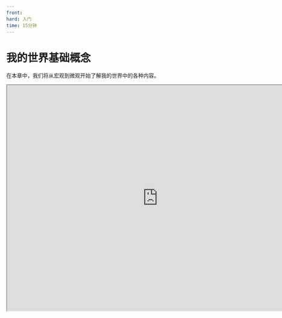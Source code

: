 ```yaml
---
front: 
hard: 入门
time: 15分钟
---
```

# 我的世界基础概念

在本章中，我们将从宏观到微观开始了解我的世界中的各种内容。

<iframe src="https://cc.163.com/act/m/daily/iframeplayer/?id=62ce4236a240f794f8c2c745" width="800" height="600" allow="fullscreen"/>



## 存档、世界、区块

在我的世界中，玩家需要首先创建一个世界才能开始游戏。如下图为中国版的创建世界界面。

![](./images/1.jpg)

但是对于我们开发者来说，其更准确的名称应该为“存档”。

而我们进入游戏后看到的主世界、下届、末地，等不同的维度，才叫做一个“世界”

即存档，是所有世界和世界内的所有数据信息的总称。

每个世界都是由一个个区块构成的。区块是世界里一个大小为16x256x16个方块的部分，是游戏地图加载卸载的基本单位。

游戏一般只会加载玩家附近的区块和出生点区块，伴随着玩家的深入探索，会动态对区块进行加载和卸载，来保证游戏运行的效率。

区块的X坐标：Floor(X坐标 / 16)，区块的Z坐标：Floor(Z坐标 / 16)，Floor意为向下取整。

一个区块(X, Z)中坐标最小点的坐标为(X * 16, 0, Z * 16)，坐标最大点的坐标为(X * 16 + 15, 255, Z * 16 + 15)。

## 实体

实体指每一个在游戏中出现的动态的对象。

实体有很多种种类，下面列出了几种实体类型和对应的部分物品，供读者理解。

### 生物实体

- 羊
- 牛
- 蜜蜂

### 物品实体

- 呈掉落物形式的物品

### 抛射物实体

- 箭
- 雪球

### 方块实体

- 箱子
- 唱片机

> 方块实体中的箱子，唱片机，明明都是方块，为什么叫他方块实体。他们和普通方块有什么区别？

方块实体指可以存储数据的方块，例如箱子可以存储玩家存放在箱子内的物品信息，而一般的方块不具备该属性。具体该部分描述也可以查看下方[方块](#方块)的介绍。



同时玩家也是一种生物实体，包括本地玩家和其他玩家，在游戏中，由玩家自己控制的称为本地玩家，否则为其他玩家。

## 物品

物品栏中具有使用属性的物品、地面上的掉落物等都称为物品。其中掉落物也是实体的一种，是物品实体。

掉落物实际上是一个识别名为Item的实体，在玩家走到该实体附近的时候，会获取其实体对应的物品数据，并将其添加到物品栏中，删除掉落物实体。

##  方块

方块是组成世界的最小单位。并且我的世界的玩法就是由挖掘和放置方块展开的。

方块的长宽高均为1，不同的方块具有不同的材质。

部分方块拥有方块实体，可以用来存储方块的内部信息。

例如箱子是一个用来存储玩家物品的方块。玩家可以打开箱子存放物品栏中放不下的物品。在玩家存放物品后，程序会将其箱子内的物品信息存储到箱子对应的方块实体上。并且在箱子放置/销毁时，程序也会自动创建/删除其对应的方块实体。

## 模型和纹理

模型即游戏内方块、实体对应的外观形状。在中国版我的世界的开发中，可以使用两种模型。

一种是原版中使用的，基于多个立方体，通过拉伸，组合，旋转而组成的模型。

另一种是骨骼模型，即使用3dmax等建模软件搭建的模型。游戏中的大部分生物都可以被替换为骨骼模型，进而实现不同的表现效果。

模型不具有任何材质纹理，需要另外绘制材质纹理与其组合，下面是一个原版的僵尸的模型和其贴图。

![](./images/3.png)

<img src="./images/2.png" style="zoom:200%;" />

经过组合后，才成为我们游戏中的僵尸的样子。

![](./images/4.png)

同时，我们可以在游戏中动态对实体的贴图进行切换。例如在游戏中，马有不同的颜色，不同的品种，但是他们共用一个模型。我们可以使用同样的模型，并根据其内部的数据来切换它需要使用的贴图。

下图是游戏资源文件中马的贴图。可以看到骷髅马，僵尸马，骡，和不同颜色的马只是贴图的不同。使用得当可以大量减少重复劳动。

![](./images/5.png)

同时模型一般都配合有动画，例如海豚游泳的动画，来实现更好的视觉效果，带来更好的游戏体验。

动画可以由代码来控制播放时机，播放速度等等的属性。

![](./images/6.gif)

## 游戏界面

界面即我们在游戏中看到的所有用户交互区域。

例如点击熔炉后的烧制界面。

![](./images/7.png)

界面都由一个个小的控件组成、比如图片、进度条、按钮、文本。

这些单个的控件组成在一起，再配合上操作的逻辑，就形成了游戏中的界面。

再中国版中我们制作的界面一般为手机端界面，所以需要考虑如何更方便手机端触摸的操作。

如果需要适配电脑端操作，则需要分别制作双端的界面，并判断用户的运行平台，再决定渲染出哪个界面。

## 粒子和特效

在游戏中我们常常需要借助粒子特效来加强视觉的表达效果。

例如营火的冒烟粒子。

![](./images/8.png)

在模组的制作中，我们一般用粒子和序列帧，来完成此类的效果。

### 序列帧

通过一帧帧的图片不断进行切换形成的动画效果，在游戏中为一个平面面片。

### 粒子

通过不断发射多个不同大小规模的平面面片形成的特效效果，通过替换贴图材质等可以模拟丰富的表现。